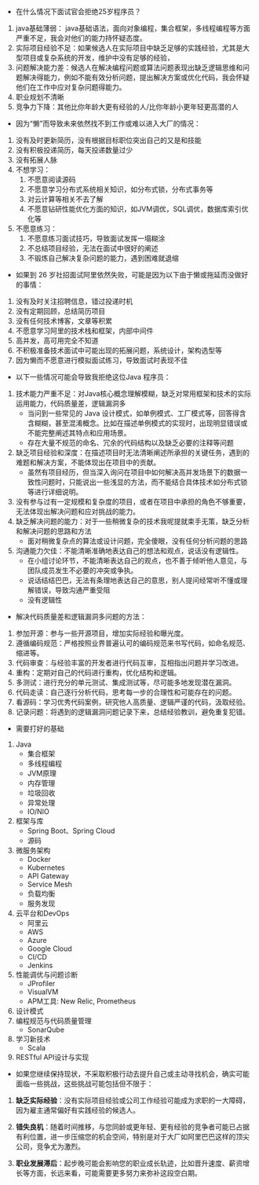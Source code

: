 - 在什么情况下面试官会拒绝25岁程序员？

1. java基础薄弱： java基础语法，面向对象编程，集合框架，多线程编程等方面严重不足，我会对他们的能力持怀疑态度。
2. 实际项目经验不足：如果候选人在实际项目中缺乏足够的实践经验，尤其是大型项目或复杂系统的开发，维护中没有足够的经验，
3. 问题解决能力差：候选人在解决编程问题或算法问题表现出缺乏逻辑思维和问题解决得能力，例如不能有效分析问题，提出解决方案或优化代码，我会怀疑他们在工作中应对复杂问题得能力。
4. 职业规划不清晰
5. 竞争力下降：其他比你年龄大更有经验的人/比你年龄小更年轻更高潜的人

- 因为“懒”而导致未来依然找不到工作或难以进入大厂的情况：
1. 没有及时更新简历，没有根据目标职位突出自己的又是和技能
2. 没有积极投递简历，每天投递数量过少
3. 没有拓展人脉
4. 不想学习：
   1. 不愿意阅读源码
   2. 不愿意学习分布式系统相关知识，如分布式锁，分布式事务等
   3. 对云计算等相关不去了解
   4. 不愿意钻研性能优化方面的知识，如JVM调优，SQL调优，数据库索引优化等
5. 不愿意练习：
   1. 不愿意练习面试技巧，导致面试发挥一塌糊涂
   2. 不总结项目经验，无法在面试中很好的阐述
   3. 不锻炼自己解决复杂问题的能力，遇到困难就退缩

- 如果到 26 岁社招面试阿里依然失败，可能是因为以下由于懒或拖延而没做好的事情：
1. 没有及时关注招聘信息，错过投递时机
2. 没有定期回顾，总结简历项目
3. 没有任何技术博客，文章等积累
4. 不愿意学习阿里的技术栈和框架，内部中间件
5. 高并发，高可用完全不知道
6. 不积极准备技术面试中可能出现的拓展问题，系统设计，架构选型等
7. 因为懒而不愿意进行模拟面试练习，导致面试时表现不佳

 - 以下一些情况可能会导致我拒绝这位Java 程序员：
1. 技术能力严重不足：对Java核心概念理解模糊，缺乏对常用框架和技术的实际运用能力，代码质量差，逻辑漏洞多
   - 当问到一些常见的 Java 设计模式，如单例模式、工厂模式等，回答得含含糊糊，甚至混淆概念。比如在描述单例模式的实现时，出现明显错误或不能完整阐述其特点和应用场景。
   - 存在大量不规范的命名、冗余的代码结构以及缺乏必要的注释等问题
2. 缺乏项目经验和深度：在描述项目时无法清晰阐述所承担的关键任务，遇到的难题和解决方案，不能体现出在项目中的贡献。
   - 虽然有项目经历，但当深入询问在项目中如何解决高并发场景下的数据一致性问题时，只能说出一些浅显的方法，而不能结合具体技术如分布式锁等进行详细说明。
3. 没有参与过有一定规模和复杂度的项目，或者在项目中承担的角色不够重要，无法体现出解决问题和应对挑战的能力。
4. 缺乏解决问题的能力：对于一些稍微复杂的技术我呢提就束手无策，缺乏分析和解决问题的思路和方法
   - 面对稍微复杂点的算法或设计问题，完全傻眼，没有任何分析问题的思路
5. 沟通能力欠佳：不能清晰准确地表达自己的想法和观点，说话没有逻辑性。
   - 在小组讨论环节，不能清晰表达自己的观点，也不善于倾听他人意见，与团队成员发生不必要的冲突或争执。
   - 说话结结巴巴，无法有条理地表达自己的意思，别人提问经常听不懂或理解错误，导致沟通严重受阻
   - 没有逻辑性

- 解决代码质量差和逻辑漏洞多问题的方法：
1. 参加开源：参与一些开源项目，增加实际经验和曝光度。
2. 遵循编码规范：严格按照业界普遍认可的编码规范来书写代码，如命名规范、缩进等。
3. 代码审查：与经验丰富的开发者进行代码互审，互相指出问题并学习改进。
4. 重构：定期对自己的代码进行重构，优化结构和逻辑。
5. 多测试：进行充分的单元测试、集成测试等，尽可能多地发现潜在漏洞。
6. 代码走读：自己逐行分析代码，思考每一步的合理性和可能存在的问题。
7. 看源码：学习优秀代码案例，研究他人高质量、逻辑严谨的代码，汲取经验。
8. 记录问题：将遇到的逻辑漏洞问题记录下来，总结经验教训，避免重复犯错。

- 需要打好的基础
1. Java
   - 集合框架
   - 多线程编程
   - JVM原理
   - 内存管理
   - 垃圾回收
   - 异常处理
   - IO/NIO
2. 框架与库
   - Spring Boot、Spring Cloud
   - 源码
3. 微服务架构
   - Docker
   - Kubernetes
   - API Gateway
   - Service Mesh
   - 负载均衡
   - 服务发现
4. 云平台和DevOps
   - 阿里云
   - AWS
   - Azure
   - Google Cloud
   - CI/CD
   - Jenkins
5. 性能调优与问题诊断
   - JProfiler
   - VisualVM
   - APM工具: New Relic, Prometheus
6. 设计模式
7. 编程规范与代码质量管理
   - SonarQube
8. 学习新技术
   - Scala
9. RESTful API设计与实现


- 如果您继续保持现状，不采取积极行动去提升自己或主动寻找机会，确实可能面临一些挑战，这些挑战可能包括但不限于：

1. **缺乏实际经验**：没有实际项目经验或公司工作经验可能成为求职的一大障碍，因为雇主通常偏好有实践经验的候选人。

2. **错失良机**：随着时间推移，与您同龄或更年轻、更有经验的竞争者可能已占据有利位置，进一步压缩您的机会空间，特别是对于大厂如阿里巴巴这样的顶尖公司，竞争尤为激烈。

3. **职业发展滞后**：起步晚可能会影响您的职业成长轨迹，比如晋升速度、薪资增长等方面，长远来看，可能需要更多努力来弥补这段空白期。
